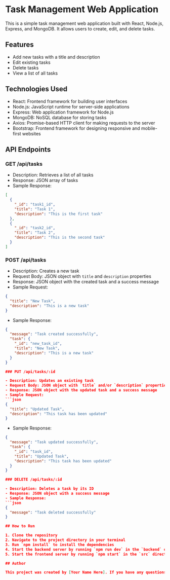 # Task Management Web Application

This is a simple task management web application built with React, Node.js, Express, and MongoDB. It allows users to create, edit, and delete tasks.

## Features

- Add new tasks with a title and description
- Edit existing tasks
- Delete tasks
- View a list of all tasks

## Technologies Used

- React: Frontend framework for building user interfaces
- Node.js: JavaScript runtime for server-side applications
- Express: Web application framework for Node.js
- MongoDB: NoSQL database for storing tasks
- Axios: Promise-based HTTP client for making requests to the server
- Bootstrap: Frontend framework for designing responsive and mobile-first websites

## API Endpoints

### GET /api/tasks

- Description: Retrieves a list of all tasks
- Response: JSON array of tasks
- Sample Response:
```json
[
  {
    "_id": "task1_id",
    "title": "Task 1",
    "description": "This is the first task"
  },
  {
    "_id": "task2_id",
    "title": "Task 2",
    "description": "This is the second task"
  }
]
```

### POST /api/tasks

- Description: Creates a new task
- Request Body: JSON object with `title` and `description` properties
- Response: JSON object with the created task and a success message
- Sample Request:
```json
{
  "title": "New Task",
  "description": "This is a new task"
}
```
- Sample Response:
```json
{
  "message": "Task created successfully",
  "task": {
    "_id": "new_task_id",
    "title": "New Task",
    "description": "This is a new task"
  }
}

### PUT /api/tasks/:id

- Description: Updates an existing task
- Request Body: JSON object with `title` and/or `description` properties
- Response: JSON object with the updated task and a success message
- Sample Request:
```json
{
  "title": "Updated Task",
  "description": "This task has been updated"
}
```
- Sample Response:
```json
{
  "message": "Task updated successfully",
  "task": {
    "_id": "task_id",
    "title": "Updated Task",
    "description": "This task has been updated"
  }
}

### DELETE /api/tasks/:id

- Description: Deletes a task by its ID
- Response: JSON object with a success message
- Sample Response:
```json
{
  "message": "Task deleted successfully"
}

## How to Run

1. Clone the repository
2. Navigate to the project directory in your terminal
3. Run `npm install` to install the dependencies
4. Start the backend server by running `npm run dev` in the `backend` directory
5. Start the frontend server by running `npm start` in the `src` directory

## Author

This project was created by [Your Name Here]. If you have any questions or suggestions, please feel free to reach out.


